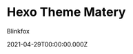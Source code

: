 ---
title: Hexo Theme Matery
github: https://github.com/blinkfox/hexo-theme-matery
demo: http://blinkfox.com/
license: Apache-2.0
author: Blinkfox
author_link: ''
author_twitter: ''
date: 2021-04-29T00:00:00.000Z
ssg:
  - Hexo
cms: null
css: null
archetype: null
description: A beautiful hexo blog theme with material design and responsive design.
draft: false
publish_date: '2018-08-27T16:38:12Z'
update_date: '2022-08-09T15:49:17Z'
github_star: 4506
github_fork: 1162
---